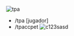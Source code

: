 ![tpa](https://github.com/Lewysan/Minecraft_Development/assets/70720366/4dec96b2-4957-4339-99c3-38f7d11dd759)
* /tpa [jugador]
* /tpaccpet
![c123sasd](https://github.com/Lewysan/Minecraft_Development/assets/70720366/33ef557d-26af-402b-814e-c85ed6bf9894)
